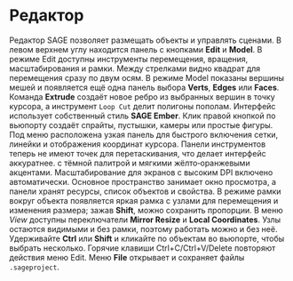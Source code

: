 # Редактор

Редактор SAGE позволяет размещать объекты и управлять сценами. В левом верхнем углу находится панель с кнопками **Edit** и **Model**. В режиме Edit доступны инструменты перемещения, вращения, масштабирования и рамки. Между стрелками видно квадрат для перемещения сразу по двум осям. В режиме Model показаны вершины мешей и появляется ещё одна панель выбора **Verts**, **Edges** или **Faces**. Команда **Extrude** создаёт новое ребро из выбранных вершин в точку курсора, а инструмент ``Loop Cut`` делит полигоны пополам. Интерфейс использует собственный стиль **SAGE Ember**. Клик правой кнопкой по вьюпорту создаёт спрайты, пустышки, камеры или простые фигуры.
Под меню расположена узкая панель для быстрого включения сетки, линейки и
отображения координат курсора. Панели инструментов теперь не имеют точек для
перетаскивания, что делает интерфейс аккуратнее.
с тёмной палитрой и мягкими жёлто‑оранжевыми акцентами. Масштабирование для экранов с высоким DPI включено
автоматически. Основное пространство занимает окно просмотра, а панели хранят
 ресурсы, список объектов и свойства. В режиме рамки вокруг объекта появляется
 яркая рамка с узлами для перемещения и изменения размера; зажав **Shift**, можно сохранить пропорции. В меню *View* доступны переключатели **Mirror Resize** и **Local Coordinates**. Узлы остаются видимыми и без рамки, поэтому работать можно и без неё.
Удерживайте **Ctrl** или **Shift** и кликайте по объектам во вьюпорте, чтобы выбрать несколько.
Горячие клавиши
Ctrl+C/Ctrl+V/Delete повторяют действия меню Edit. Меню **File** открывает и
сохраняет файлы ``.sageproject``.
